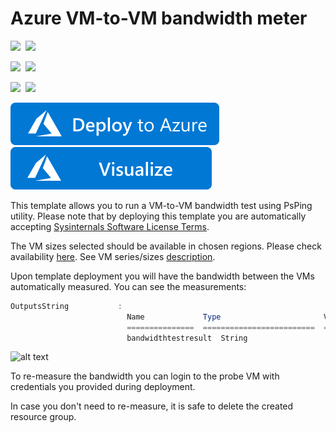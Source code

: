# Azure VM-to-VM bandwidth meter

<IMG SRC="https://azurequickstartsservice.blob.core.windows.net/badges/vm-to-vm-bandwidth-meter/PublicLastTestDate.svg" />&nbsp;
<IMG SRC="https://azurequickstartsservice.blob.core.windows.net/badges/vm-to-vm-bandwidth-meter/PublicDeployment.svg" />&nbsp;

<IMG SRC="https://azurequickstartsservice.blob.core.windows.net/badges/vm-to-vm-bandwidth-meter/FairfaxLastTestDate.svg" />&nbsp;
<IMG SRC="https://azurequickstartsservice.blob.core.windows.net/badges/vm-to-vm-bandwidth-meter/FairfaxDeployment.svg" />&nbsp;

<IMG SRC="https://azurequickstartsservice.blob.core.windows.net/badges/vm-to-vm-bandwidth-meter/BestPracticeResult.svg" />&nbsp;
<IMG SRC="https://azurequickstartsservice.blob.core.windows.net/badges/vm-to-vm-bandwidth-meter/CredScanResult.svg" />&nbsp;

<a href="https://portal.azure.com/#create/Microsoft.Template/uri/https%3A%2F%2Fraw.githubusercontent.com%2FAzure%2Fazure-quickstart-templates%2Fmaster%2Fvm-to-vm-bandwidth-meter%2Fazuredeploy.json" target="_blank">
    <img src="https://raw.githubusercontent.com/Azure/azure-quickstart-templates/master/1-CONTRIBUTION-GUIDE/images/deploytoazure.svg?sanitize=true"/>
</a>
<a href="http://armviz.io/#/?load=https%3A%2F%2Fraw.githubusercontent.com%2FAzure%2Fazure-quickstart-templates%2Fmaster%2Fvm-to-vm-bandwidth-meter%2Fazuredeploy.json" target="_blank">
    <img src="https://raw.githubusercontent.com/Azure/azure-quickstart-templates/master/1-CONTRIBUTION-GUIDE/images/visualizebutton.svg?sanitize=true"/>
</a>


This template allows you to run a VM-to-VM bandwidth test using PsPing utility.
Please note that by deploying this template you are automatically accepting [Sysinternals Software License Terms](https://technet.microsoft.com/en-us/sysinternals/bb469936).

The VM sizes selected should be available in chosen regions. Please check availability [here](https://azure.microsoft.com/en-us/regions/services/).
See VM series/sizes [description](https://azure.microsoft.com/en-us/documentation/articles/virtual-machines-windows-sizes/).

Upon template deployment you will have the bandwidth between the VMs automatically measured. You can see the measurements:

```powershell
OutputsString           : 
                          Name             Type                       Value     
                          ===============  =========================  ==========
                          bandwidthtestresult  String                     Minimum = 124.83 MB/s, Maximum = 124.83 MB/s, Average = 124.83 MB/s
```

![alt text](images/bandwidth.png "Bandwidth measurement output")

To re-measure the bandwidth you can login to the probe VM with credentials you provided during deployment.

In case you don't need to re-measure, it is safe to delete the created resource group.

